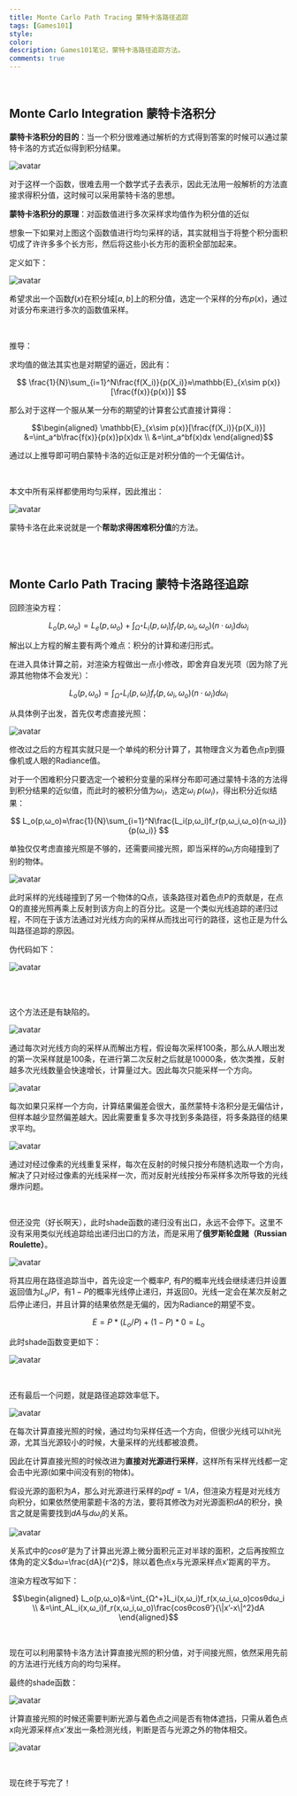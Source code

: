 ```yaml
---
title: Monte Carlo Path Tracing 蒙特卡洛路径追踪
tags: [Games101]
style: 
color: 
description: Games101笔记，蒙特卡洛路径追踪方法。
comments: true
---
```


<script src="https://polyfill.io/v3/polyfill.min.js?features=es6"></script>
<script id="MathJax-script" async src="https://cdn.jsdelivr.net/npm/mathjax@3/es5/tex-mml-chtml.js"></script>
<script> 
MathJax = {
  tex: {
    inlineMath: [['$', '$']],
    processEscapes: true
  }
};
</script>

<br/>

## Monte Carlo Integration 蒙特卡洛积分


**蒙特卡洛积分的目的**：当一个积分很难通过解析的方式得到答案的时候可以通过蒙特卡洛的方式近似得到积分结果。


![avatar](../assets/img/post/v2bed9da2a.jpg)


对于这样一个函数，很难去用一个数学式子去表示，因此无法用一般解析的方法直接求得积分值，这时候可以采用蒙特卡洛的思想。

**蒙特卡洛积分的原理**：对函数值进行多次采样求均值作为积分值的近似

想象一下如果对上图这个函数值进行均匀采样的话，其实就相当于将整个积分面积切成了许许多多个长方形，然后将这些小长方形的面积全部加起来。


定义如下：


![avatar](../assets/img/post/v2-89678cd612b45b024bed2789acf275f3_r.jpg)


希望求出一个函数$f(x)$在积分域$[a,b]$上的积分值，选定一个采样的分布$p(x)$，通过对该分布来进行多次的函数值采样。


<br/>

推导：

求均值的做法其实也是对期望的逼近，因此有：

$$
\frac{1}{N}\sum_{i=1}^N\frac{f(X_i)}{p(X_i)}≈\mathbb{E}_{x\sim p(x)}[\frac{f(x)}{p(x)}]
$$

那么对于这样一个服从某一分布的期望的计算套公式直接计算得：

$$\begin{aligned}
\mathbb{E}_{x\sim p(x)}[\frac{f(X_i)}{p(X_i)}]
&=\int_a^b\frac{f(x)}{p(x)}p(x)dx  \\
&=\int_a^bf(x)dx
\end{aligned}$$

通过以上推导即可明白蒙特卡洛的近似正是对积分值的一个无偏估计。

<br/>

本文中所有采样都使用均匀采样，因此推出：


![avatar](../assets/img/post/v2-cdfc9bd57ff05fe32ad48e29fe507c97_r.jpg)


蒙特卡洛在此来说就是一个**帮助求得困难积分值**的方法。


<br/>
<br/>

## Monte Carlo Path Tracing 蒙特卡洛路径追踪


回顾渲染方程：

$$
L_o(p,ω_o)=L_e(p,ω_o)+\int_{Ω^+}L_i(p,ω_i)f_r(p,ω_i,ω_o)(n·ω_i)dω_i
$$


解出以上方程的解主要有两个难点：积分的计算和递归形式。

在进入具体计算之前，对渲染方程做出一点小修改，即舍弃自发光项（因为除了光源其他物体不会发光）：

$$
L_o(p,ω_o)=\int_{Ω^+}L_i(p,ω_i)f_r(p,ω_i,ω_o)(n·ω_i)dω_i
$$


从具体例子出发，首先仅考虑直接光照：

![avatar](../assets/img/post/v2-26f8046689feafff2d84e8422e4575a1_r.jpg)


修改过之后的方程其实就只是一个单纯的积分计算了，其物理含义为着色点p到摄像机或人眼的Radiance值。


对于一个困难积分只要选定一个被积分变量的采样分布即可通过蒙特卡洛的方法得到积分结果的近似值，而此时的被积分值为$ω_i$，选定$ω_i~p(ω_i)$，得出积分近似结果：

$$
L_o(p,ω_o)≈\frac{1}{N}\sum_{i=1}^N\frac{L_i(p,ω_i)f_r(p,ω_i,ω_o)(n·ω_i)}{p(ω_i)}
$$

 


单独仅仅考虑直接光照是不够的，还需要间接光照，即当采样的$ω_i$方向碰撞到了别的物体。


![avatar](../assets/img/post/v2-2bf4ed87211fa8756bd2982e7f7b51e6_r.jpg)



此时采样的光线碰撞到了另一个物体的Q点，该条路径对着色点P的贡献是，在点Q的直接光照再乘上反射到该方向上的百分比。这是一个类似光线追踪的递归过程，不同在于该方法通过对光线方向的采样从而找出可行的路径，这也正是为什么叫路径追踪的原因。

伪代码如下：

![avatar](../assets/img/post/v2-cfa9e75a770b298b95eaa592b4726611_r.jpg)


<br/>
<br/>

这个方法还是有缺陷的。


![avatar](../assets/img/post/v2-3ac15235ec0e981aaae4e632005644d4_r.jpg)


通过每次对光线方向的采样从而解出方程，假设每次采样100条，那么从人眼出发的第一次采样就是100条，在进行第二次反射之后就是10000条，依次类推，反射越多次光线数量会快速增长，计算量过大。因此每次只能采样一个方向。

![avatar](../assets/img/post/20201031222353.png) 


每次如果只采样一个方向，计算结果偏差会很大，虽然蒙特卡洛积分是无偏估计，但样本越少显然偏差越大。因此需要重复多次寻找到多条路径，将多条路径的结果求平均。

![avatar](../assets/img/post/v2-0b1bd71c9b0646340f63a1380903f371_r.jpg)



通过对经过像素的光线重复采样，每次在反射的时候只按分布随机选取一个方向，解决了只对经过像素的光线采样一次，而对反射光线按分布采样多次所导致的光线爆炸问题。


<br/>

但还没完（好长啊天），此时shade函数的递归没有出口，永远不会停下。这里不没有采用类似光线追踪给出递归出口的方法，而是采用了**俄罗斯轮盘赌（Russian Roulette）**。

![avatar](../assets/img/post/v2-0a56506e94dd87a4261c4db18c4df26e_r.jpg)


将其应用在路径追踪当中，首先设定一个概率$P$, 有$P$的概率光线会继续递归并设置返回值为$L_o/P$，有$1-P$的概率光线停止递归，并返回0。光线一定会在某次反射之后停止递归，并且计算的结果依然是无偏的，因为Radiance的期望不变。

$$
E=P*(L_o/P)+(1-P)*0=L_o
$$

此时shade函数变更如下：

![avatar](../assets/img/post/v2-b89455bc8933ef9eed64d92f0690a4e6_r.jpg)



<br/>

还有最后一个问题，就是路径追踪效率低下。

![avatar](../assets/img/post/v2-00d6036dae14d6bdc5cf819f8149cee6_r.jpg)



在每次计算直接光照的时候，通过均匀采样任选一个方向，但很少光线可以hit光源，尤其当光源较小的时候，大量采样的光线都被浪费。

因此在计算直接光照的时候改进为**直接对光源进行采样**，这样所有采样光线都一定会击中光源(如果中间没有别的物体)。


假设光源的面积为$A$，那么对光源进行采样的$pdf=1/A$，但渲染方程是对光线方向积分，如果依然使用蒙题卡洛的方法，要将其修改为对光源面积$dA$的积分，换言之就是需要找到$dA$与$dω_i$的关系。

![avatar](../assets/img/post/v2-e2c132bd2bbd66f2781c26ce5990d94b_r.jpg)


关系式中的$cosθ’$是为了计算出光源上微分面积元正对半球的面积，之后再按照立体角的定义$dω=\frac{dA}{r^2}$，除以着色点x与光源采样点x’距离的平方。


渲染方程改写如下：


$$\begin{aligned}
L_o(p,ω_o)&=\int_{Ω^+}L_i(x,ω_i)f_r(x,ω_i,ω_o)cosθdω_i  \\
&=\int_AL_i(x,ω_i)f_r(x,ω_i,ω_o)\frac{cosθcosθ’}{\|x’-x\|^2}dA
\end{aligned}$$


<br/>

现在可以利用蒙特卡洛方法计算直接光照的积分值，对于间接光照，依然采用先前的方法进行光线方向的均匀采样。

最终的shade函数：

![avatar](../assets/img/post/v2-3fb23eece40f6f50e4a9be56dddbb363_r.jpg)


计算直接光照的时候还需要判断光源与着色点之间是否有物体遮挡，只需从着色点x向光源采样点x’发出一条检测光线，判断是否与光源之外的物体相交。 


![avatar](../assets/img/post/v2-7c17994605220a196d57e8e6cecdbb2c_r.jpg)


<br/>

现在终于写完了！